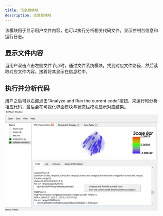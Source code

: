 ```yaml
---
title: 信息栏模块
description: 信息栏模块
---
```

该模块用于显示用户文件内容，也可以执行分析相关代码文件，显示控制台信息和运行日志。
## 显示文件内容
当用户双击点击左侧文件节点时，通过文件系统模块，找到对应文件路径，然后读取对应文件内容，接着将其显示在信息栏中。
## 执行并分析代码
用户之后可以右键点击“Analyze and Run the current code”按钮，来运行和分析相应代码，最后会在可视化界面模块与状态栏模块显示对应结果。
![img.png](../../../../../assets/infobar1.png)